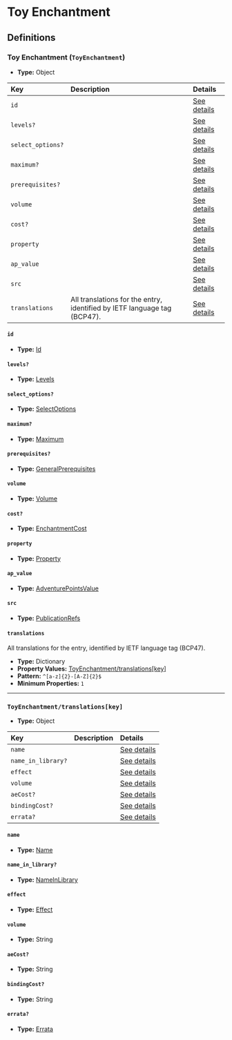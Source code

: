 # Toy Enchantment

## Definitions

### <a name="ToyEnchantment"></a> Toy Enchantment (`ToyEnchantment`)

- **Type:** Object

Key | Description | Details
:-- | :-- | :--
`id` |  | <a href="#ToyEnchantment/id">See details</a>
`levels?` |  | <a href="#ToyEnchantment/levels">See details</a>
`select_options?` |  | <a href="#ToyEnchantment/select_options">See details</a>
`maximum?` |  | <a href="#ToyEnchantment/maximum">See details</a>
`prerequisites?` |  | <a href="#ToyEnchantment/prerequisites">See details</a>
`volume` |  | <a href="#ToyEnchantment/volume">See details</a>
`cost?` |  | <a href="#ToyEnchantment/cost">See details</a>
`property` |  | <a href="#ToyEnchantment/property">See details</a>
`ap_value` |  | <a href="#ToyEnchantment/ap_value">See details</a>
`src` |  | <a href="#ToyEnchantment/src">See details</a>
`translations` | All translations for the entry, identified by IETF language tag (BCP47). | <a href="#ToyEnchantment/translations">See details</a>

#### <a name="ToyEnchantment/id"></a> `id`

- **Type:** <a href="../_Activatable.md#Id">Id</a>

#### <a name="ToyEnchantment/levels"></a> `levels?`

- **Type:** <a href="../_Activatable.md#Levels">Levels</a>

#### <a name="ToyEnchantment/select_options"></a> `select_options?`

- **Type:** <a href="../_Activatable.md#SelectOptions">SelectOptions</a>

#### <a name="ToyEnchantment/maximum"></a> `maximum?`

- **Type:** <a href="../_Activatable.md#Maximum">Maximum</a>

#### <a name="ToyEnchantment/prerequisites"></a> `prerequisites?`

- **Type:** <a href="../_Prerequisite.md#GeneralPrerequisites">GeneralPrerequisites</a>

#### <a name="ToyEnchantment/volume"></a> `volume`

- **Type:** <a href="../_Activatable.md#Volume">Volume</a>

#### <a name="ToyEnchantment/cost"></a> `cost?`

- **Type:** <a href="../_Activatable.md#EnchantmentCost">EnchantmentCost</a>

#### <a name="ToyEnchantment/property"></a> `property`

- **Type:** <a href="../_Activatable.md#Property">Property</a>

#### <a name="ToyEnchantment/ap_value"></a> `ap_value`

- **Type:** <a href="../_Activatable.md#AdventurePointsValue">AdventurePointsValue</a>

#### <a name="ToyEnchantment/src"></a> `src`

- **Type:** <a href="../source/_PublicationRef.md#PublicationRefs">PublicationRefs</a>

#### <a name="ToyEnchantment/translations"></a> `translations`

All translations for the entry, identified by IETF language tag (BCP47).

- **Type:** Dictionary
- **Property Values:** <a href="#ToyEnchantment/translations[key]">ToyEnchantment/translations[key]</a>
- **Pattern:** `^[a-z]{2}-[A-Z]{2}$`
- **Minimum Properties:** `1`

---

### <a name="ToyEnchantment/translations[key]"></a> `ToyEnchantment/translations[key]`

- **Type:** Object

Key | Description | Details
:-- | :-- | :--
`name` |  | <a href="#ToyEnchantment/translations[key]/name">See details</a>
`name_in_library?` |  | <a href="#ToyEnchantment/translations[key]/name_in_library">See details</a>
`effect` |  | <a href="#ToyEnchantment/translations[key]/effect">See details</a>
`volume` |  | <a href="#ToyEnchantment/translations[key]/volume">See details</a>
`aeCost?` |  | <a href="#ToyEnchantment/translations[key]/aeCost">See details</a>
`bindingCost?` |  | <a href="#ToyEnchantment/translations[key]/bindingCost">See details</a>
`errata?` |  | <a href="#ToyEnchantment/translations[key]/errata">See details</a>

#### <a name="ToyEnchantment/translations[key]/name"></a> `name`

- **Type:** <a href="../_Activatable.md#Name">Name</a>

#### <a name="ToyEnchantment/translations[key]/name_in_library"></a> `name_in_library?`

- **Type:** <a href="../_Activatable.md#NameInLibrary">NameInLibrary</a>

#### <a name="ToyEnchantment/translations[key]/effect"></a> `effect`

- **Type:** <a href="../_Activatable.md#Effect">Effect</a>

#### <a name="ToyEnchantment/translations[key]/volume"></a> `volume`

- **Type:** String

#### <a name="ToyEnchantment/translations[key]/aeCost"></a> `aeCost?`

- **Type:** String

#### <a name="ToyEnchantment/translations[key]/bindingCost"></a> `bindingCost?`

- **Type:** String

#### <a name="ToyEnchantment/translations[key]/errata"></a> `errata?`

- **Type:** <a href="../source/_Erratum.md#Errata">Errata</a>
